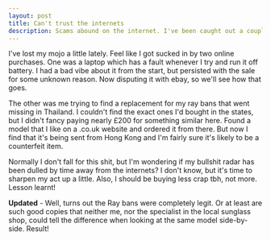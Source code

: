 ```yaml
---
layout: post
title: Can't trust the internets
description: Scams abound on the internet. I've been caught out a couple of times and yet I feel I'm pretty savvy on the whole. There must be a lot of it going on...
---
```

I've lost my mojo a little lately. Feel like I got sucked in by two online purchases. One was a laptop which has a fault whenever I try and run it off battery. I had a bad vibe about it from the start, but persisted with the sale for some unknown reason. Now disputing it with ebay, so we'll see how that goes.

The other was me trying to find a replacement for my ray bans that went missing in Thailand. I couldn't find the exact ones I'd bought in the states, but I didn't fancy paying nearly &pound;200 for something similar here. Found a model that I like on a .co.uk website and ordered it from there. But now I find that it's being sent from Hong Kong and I'm fairly sure it's likely to be a counterfeit item.

Normally I don't fall for this shit, but I'm wondering if my bullshit radar has been dulled by time away from the internets? I don't know, but it's time to sharpen my act up a little. Also, I should be buying less crap tbh, not more. Lesson learnt!

**Updated** - Well, turns out the Ray bans were completely legit. Or at least are such good copies that neither me, nor the specialist in the local sunglass shop, could tell the difference when looking at the same model side-by-side. Result!